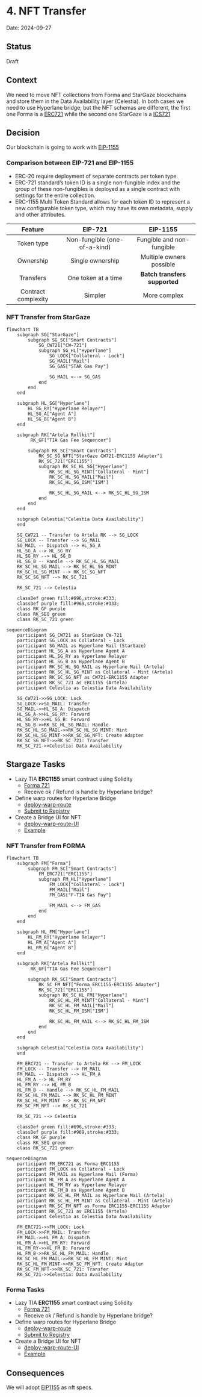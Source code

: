 # 4. NFT Transfer

Date: 2024-09-27

## Status

Draft

## Context

We need to move NFT collections from Forma and StarGaze blockchains and store them in the Data Availability layer (Celestia).
In both cases we need to use Hyperlane bridge, but the NFT schemas are different, the first one Forma is a [ERC721](https://github.com/forma-dev/sdk/tree/main/contracts) while the second one StarGaze is a [ICS721](https://github.com/cosmos/ibc/blob/main/spec/app/ics-721-nft-transfer/README.md)

## Decision

Our blockchain is going to work with [EIP-1155](https://eips.ethereum.org/EIPS/eip-721)

### Comparison between EIP-721 and EIP-1155

- ERC-20 require deployment of separate contracts per token type.
- ERC-721 standard’s token ID is a single non-fungible index and the group of these non-fungibles is deployed as a single contract with settings for the entire collection.
- ERC-1155 Multi Token Standard allows for each token ID to represent a new configurable token type, which may have its own metadata, supply and other attributes.

|       Feature        |            EIP-721            |          EIP-1155          |
|:-------------------: |:----------------------------: |:-------------------------: |
| Token type           | Non-fungible (one-of-a-kind)  | Fungible and non-fungible  |
| Ownership            | Single ownership              | Multiple owners possible   |
| Transfers            | One token at a time           | **Batch transfers supported**  |
| Contract complexity  | Simpler                       | More complex               |

### NFT Transfer from StarGaze

```mermaid
flowchart TB
    subgraph SG["StarGaze"]
        subgraph SG_SC["Smart Contracts"]
            SG_CW721["CW-721"]
            subgraph SG_HL["Hyperlane"]
                SG_LOCK["Collateral - Lock"]
                SG_MAIL["Mail"]
                SG_GAS["STAR Gas Pay"]

                SG_MAIL <--> SG_GAS
            end
        end
    end

    subgraph HL_SG["Hyperlane"]
        HL_SG_RY["Hyperlane Relayer"]
        HL_SG_A["Agent A"]
        HL_SG_B["Agent B"]
    end

    subgraph RK["Artela Rollkit"]
         RK_GF["TIA Gas Fee Sequencer"]

        subgraph RK_SC["Smart Contracts"]
            RK_SC_SG_NFT["StarGaze CW721-ERC1155 Adapter"]
            RK_SC_721["ERC1155"]
            subgraph RK_SC_HL_SG["Hyperlane"]
                RK_SC_HL_SG_MINT["Collateral - Mint"]
                RK_SC_HL_SG_MAIL["Mail"]
                RK_SC_HL_SG_ISM["ISM"]

                RK_SC_HL_SG_MAIL <--> RK_SC_HL_SG_ISM
            end
        end
    end

    subgraph Celestia["Celestia Data Availability"]
    end

    SG_CW721 -- Transfer to Artela RK --> SG_LOCK
    SG_LOCK -- Transfer --> SG_MAIL
    SG_MAIL -- Dispatch --> HL_SG_A
    HL_SG_A --> HL_SG_RY
    HL_SG_RY --> HL_SG_B
    HL_SG_B -- Handle --> RK_SC_HL_SG_MAIL
    RK_SC_HL_SG_MAIL --> RK_SC_HL_SG_MINT
    RK_SC_HL_SG_MINT --> RK_SC_SG_NFT
    RK_SC_SG_NFT --> RK_SC_721

    RK_SC_721 --> Celestia

    classDef green fill:#696,stroke:#333;
    classDef purple fill:#969,stroke:#333;
    class RK_GF purple
    class RK_SEQ green
    class RK_SC_721 green
```

```mermaid
sequenceDiagram
    participant SG_CW721 as StarGaze CW-721
    participant SG_LOCK as Collateral - Lock
    participant SG_MAIL as Hyperlane Mail (StarGaze)
    participant HL_SG_A as Hyperlane Agent A
    participant HL_SG_RY as Hyperlane Relayer
    participant HL_SG_B as Hyperlane Agent B
    participant RK_SC_HL_SG_MAIL as Hyperlane Mail (Artela)
    participant RK_SC_HL_SG_MINT as Collateral - Mint (Artela)
    participant RK_SC_SG_NFT as CW721-ERC1155 Adapter
    participant RK_SC_721 as ERC1155 (Artela)
    participant Celestia as Celestia Data Availability

    SG_CW721->>SG_LOCK: Lock
    SG_LOCK->>SG_MAIL: Transfer
    SG_MAIL->>HL_SG_A: Dispatch
    HL_SG_A->>HL_SG_RY: Forward
    HL_SG_RY->>HL_SG_B: Forward
    HL_SG_B->>RK_SC_HL_SG_MAIL: Handle
    RK_SC_HL_SG_MAIL->>RK_SC_HL_SG_MINT: Mint
    RK_SC_HL_SG_MINT->>RK_SC_SG_NFT: Create Adapter
    RK_SC_SG_NFT->>RK_SC_721: Transfer
    RK_SC_721->>Celestia: Data Availability
```

## **Stargaze Tasks**

- Lazy TIA **ERC1155** smart contract using Solidity
  - [Forma 721](https://github.com/forma-dev/sdk/tree/main/contracts)
  - Receive ok / Refund is handle by Hyperlane bridge?
- Define warp routes for Hyperlane Bridge
  - [deploy-warp-route](https://docs.hyperlane.xyz/docs/guides/deploy-warp-route})
  - [Submit to Registry](https://github.com/changesets/changesets/blob/main/docs/adding-a-changeset.md)
- Create a Bridge UI for NFT
  - [deploy-warp-route-UI](https://docs.hyperlane.xyz/docs/guides/deploy-warp-route-UI#fork--customize-the-ui)
  - [Example](https://github.com/forma-dev/hyperlane-bridge-ui)

### NFT Transfer from FORMA

```mermaid
flowchart TB
    subgraph FM["Forma"]
        subgraph FM_SC["Smart Contracts"]
            FM_ERC721["ERC1155"]
            subgraph FM_HL["Hyperlane"]
                FM_LOCK["Collateral - Lock"]
                FM_MAIL["Mail"]
                FM_GAS["F-TIA Gas Pay"]

                FM_MAIL <--> FM_GAS
            end
        end
    end

    subgraph HL_FM["Hyperlane"]
        HL_FM_RY["Hyperlane Relayer"]
        HL_FM_A["Agent A"]
        HL_FM_B["Agent B"]
    end

    subgraph RK["Artela Rollkit"]
         RK_GF["TIA Gas Fee Sequencer"]

        subgraph RK_SC["Smart Contracts"]
            RK_SC_FM_NFT["Forma ERC1155-ERC1155 Adapter"]
            RK_SC_721["ERC1155"]
            subgraph RK_SC_HL_FM["Hyperlane"]
                RK_SC_HL_FM_MINT["Collateral - Mint"]
                RK_SC_HL_FM_MAIL["Mail"]
                RK_SC_HL_FM_ISM["ISM"]

                RK_SC_HL_FM_MAIL <--> RK_SC_HL_FM_ISM
            end
        end
    end

    subgraph Celestia["Celestia Data Availability"]
    end

    FM_ERC721 -- Transfer to Artela RK --> FM_LOCK
    FM_LOCK -- Transfer --> FM_MAIL
    FM_MAIL -- Dispatch --> HL_FM_A
    HL_FM_A --> HL_FM_RY
    HL_FM_RY --> HL_FM_B
    HL_FM_B -- Handle --> RK_SC_HL_FM_MAIL
    RK_SC_HL_FM_MAIL --> RK_SC_HL_FM_MINT
    RK_SC_HL_FM_MINT --> RK_SC_FM_NFT
    RK_SC_FM_NFT --> RK_SC_721

    RK_SC_721 --> Celestia

    classDef green fill:#696,stroke:#333;
    classDef purple fill:#969,stroke:#333;
    class RK_GF purple
    class RK_SEQ green
    class RK_SC_721 green
```

```mermaid
sequenceDiagram
    participant FM_ERC721 as Forma ERC1155
    participant FM_LOCK as Collateral - Lock
    participant FM_MAIL as Hyperlane Mail (Forma)
    participant HL_FM_A as Hyperlane Agent A
    participant HL_FM_RY as Hyperlane Relayer
    participant HL_FM_B as Hyperlane Agent B
    participant RK_SC_HL_FM_MAIL as Hyperlane Mail (Artela)
    participant RK_SC_HL_FM_MINT as Collateral - Mint (Artela)
    participant RK_SC_FM_NFT as Forma ERC1155-ERC1155 Adapter
    participant RK_SC_721 as ERC1155 (Artela)
    participant Celestia as Celestia Data Availability

    FM_ERC721->>FM_LOCK: Lock
    FM_LOCK->>FM_MAIL: Transfer
    FM_MAIL->>HL_FM_A: Dispatch
    HL_FM_A->>HL_FM_RY: Forward
    HL_FM_RY->>HL_FM_B: Forward
    HL_FM_B->>RK_SC_HL_FM_MAIL: Handle
    RK_SC_HL_FM_MAIL->>RK_SC_HL_FM_MINT: Mint
    RK_SC_HL_FM_MINT->>RK_SC_FM_NFT: Create Adapter
    RK_SC_FM_NFT->>RK_SC_721: Transfer
    RK_SC_721->>Celestia: Data Availability
```

### **Forma Tasks**

- Lazy TIA **ERC1155** smart contract using Solidity
  - [Forma 721](https://github.com/forma-dev/sdk/tree/main/contracts)
  - Receive ok / Refund is handle by Hyperlane bridge?
- Define warp routes for Hyperlane Bridge
  - [deploy-warp-route](https://docs.hyperlane.xyz/docs/guides/deploy-warp-route})
  - [Submit to Registry](https://github.com/changesets/changesets/blob/main/docs/adding-a-changeset.md)
- Create a Bridge UI for NFT
  - [deploy-warp-route-UI](https://docs.hyperlane.xyz/docs/guides/deploy-warp-route-UI#fork--customize-the-ui)
  - [Example](https://github.com/forma-dev/hyperlane-bridge-ui)

## Consequences

We will adopt [EIP1155](https://eips.ethereum.org/EIPS/eip-1155) as nft specs.
